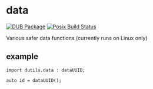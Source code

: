 # data

[![DUB Package](https://img.shields.io/dub/v/dutils-data.svg)](https://code.dlang.org/packages/dutils-data)
[![Posix Build Status](https://travis-ci.org/d-utils/data.svg?branch=master)](https://travis-ci.org/d-utils/data)

Various safer data functions (currently runs on Linux only)

## example

    import dutils.data : dataUUID;

    auto id = dataUUID();
